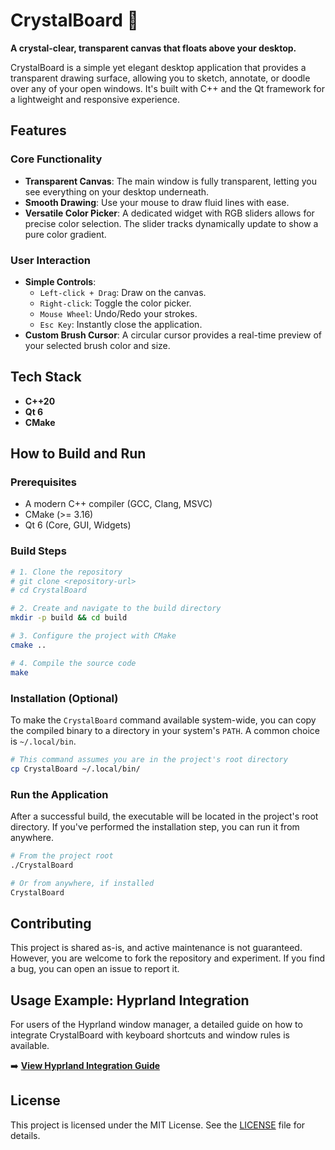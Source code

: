 # CrystalBoard 🔮

**A crystal-clear, transparent canvas that floats above your desktop.**

CrystalBoard is a simple yet elegant desktop application that provides a transparent drawing surface, allowing you to sketch, annotate, or doodle over any of your open windows. It's built with C++ and the Qt framework for a lightweight and responsive experience.

## Features

### Core Functionality
- **Transparent Canvas**: The main window is fully transparent, letting you see everything on your desktop underneath.
- **Smooth Drawing**: Use your mouse to draw fluid lines with ease.
- **Versatile Color Picker**: A dedicated widget with RGB sliders allows for precise color selection. The slider tracks dynamically update to show a pure color gradient.

### User Interaction
- **Simple Controls**:
    - `Left-click + Drag`: Draw on the canvas.
    - `Right-click`: Toggle the color picker.
    - `Mouse Wheel`: Undo/Redo your strokes.
    - `Esc Key`: Instantly close the application.
- **Custom Brush Cursor**: A circular cursor provides a real-time preview of your selected brush color and size.

## Tech Stack
- **C++20**
- **Qt 6**
- **CMake**

## How to Build and Run

### Prerequisites
- A modern C++ compiler (GCC, Clang, MSVC)
- CMake (>= 3.16)
- Qt 6 (Core, GUI, Widgets)

### Build Steps
```bash
# 1. Clone the repository
# git clone <repository-url>
# cd CrystalBoard

# 2. Create and navigate to the build directory
mkdir -p build && cd build

# 3. Configure the project with CMake
cmake ..

# 4. Compile the source code
make
```

### Installation (Optional)
To make the `CrystalBoard` command available system-wide, you can copy the compiled binary to a directory in your system's `PATH`. A common choice is `~/.local/bin`.

```bash
# This command assumes you are in the project's root directory
cp CrystalBoard ~/.local/bin/
```

### Run the Application
After a successful build, the executable will be located in the project's root directory. If you've performed the installation step, you can run it from anywhere.
```bash
# From the project root
./CrystalBoard

# Or from anywhere, if installed
CrystalBoard
```

## Contributing
This project is shared as-is, and active maintenance is not guaranteed. However, you are welcome to fork the repository and experiment. If you find a bug, you can open an issue to report it.

## Usage Example: Hyprland Integration
For users of the Hyprland window manager, a detailed guide on how to integrate CrystalBoard with keyboard shortcuts and window rules is available.

➡️ **[View Hyprland Integration Guide](./docs/HYPRLAND_INTEGRATION.md)**

## License
This project is licensed under the MIT License. See the [LICENSE](LICENSE) file for details.
